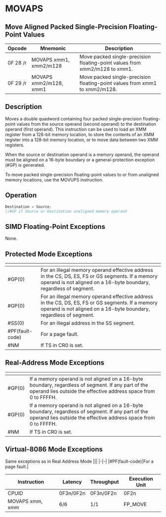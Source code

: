 # MOVAPS
 
## Move Aligned Packed Single-Precision Floating-Point Values
 
 
|Opcode|Mnemonic|Description|
|-|-|-|
|0F 28 /r|MOVAPS xmm1, xmm2/m128|Move packed single-precision floating-point values from xmm2/m128 to xmm1.|
|0F 29 /r|MOVAPS xmm2/m128, xmm1|Move packed single-precision floating-point values from xmm1 to xmm2/m128.|
 
## Description
 
Moves a double quadword containing four packed single-precision floating-point values from the source operand (second operand) to the destination operand (first operand). This instruction can be used to load an XMM register from a 128-bit memory location, to store the contents of an XMM register into a 128-bit memory location, or to move data between two XMM registers.
 
When the source or destination operand is a memory operand, the operand must be aligned on a 16-byte boundary or a general-protection exception (#GP) is generated.
 
To move packed single-precision floating-point values to or from unaligned memory locations, use the MOVUPS instruction.
 
 
## Operation
 
```c
Destination = Source;
//#GP if Source or Destination unaligned memory operand

```
 
 
## SIMD Floating-Point Exceptions
 
None.
 
## Protected Mode Exceptions
 
|[]()||
|-|-|
|#GP(0)|For an illegal memory operand effective address in the CS, DS, ES, FS or GS segments. If a memory operand is not aligned on a 16-byte boundary, regardless of segment.|
|#GP(0)|For an illegal memory operand effective address in the CS, DS, ES, FS or GS segments. If a memory operand is not aligned on a 16-byte boundary, regardless of segment.|
|#SS(0)|For an illegal address in the SS segment.|
|#PF(fault-code)|For a page fault.|
|#NM|If TS in CR0 is set.|
 
## Real-Address Mode Exceptions
 
|[]()||
|-|-|
|#GP(0)|If a memory operand is not aligned on a 16-byte boundary, regardless of segment. If any part of the operand lies outside the effective address space from 0 to FFFFH.|
|#GP(0)|If a memory operand is not aligned on a 16-byte boundary, regardless of segment. If any part of the operand lies outside the effective address space from 0 to FFFFH.|
|#NM|If TS in CR0 is set.|
 
## Virtual-8086 Mode Exceptions
 
Same exceptions as in Real Address Mode
|[]()||
|-|-|
|#PF(fault-code)|For a page fault.|
 
|Instruction|Latency|Throughput|Execution Unit|
|-|-|-|-|
|CPUID|0F3n/0F2n|0F3n/0F2n|0F2n|
|MOVAPS xmm, xmm|6/6|1/1|FP_MOVE|
